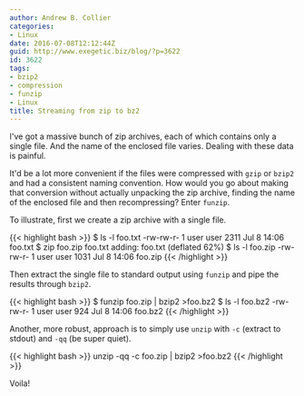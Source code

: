 ```yaml
---
author: Andrew B. Collier
categories:
- Linux
date: 2016-07-08T12:12:44Z
guid: http://www.exegetic.biz/blog/?p=3622
id: 3622
tags:
- bzip2
- compression
- funzip
- Linux
title: Streaming from zip to bz2
---
```


I've got a massive bunch of zip archives, each of which contains only a single file. And the name of the enclosed file varies. Dealing with these data is painful.

It'd be a lot more convenient if the files were compressed with `gzip` or `bzip2` and had a consistent naming convention. How would you go about making that conversion without actually unpacking the zip archive, finding the name of the enclosed file and then recompressing? Enter `funzip`.

To illustrate, first we create a zip archive with a single file.

{{< highlight bash >}}
$ ls -l foo.txt
-rw-rw-r- 1 user user 2311 Jul 8 14:06 foo.txt
$ zip foo.zip foo.txt
  adding: foo.txt (deflated 62%)
$ ls -l foo.zip
-rw-rw-r- 1 user user 1031 Jul 8 14:06 foo.zip
{{< /highlight >}}

Then extract the single file to standard output using `funzip` and pipe the results through `bzip2`.

{{< highlight bash >}}
$ funzip foo.zip | bzip2 >foo.bz2
$ ls -l foo.bz2
-rw-rw-r- 1 user user 924 Jul 8 14:06 foo.bz2
{{< /highlight >}}

Another, more robust, approach is to simply use `unzip` with `-c` (extract to stdout) and `-qq` (be super quiet).

{{< highlight bash >}}
unzip -qq -c foo.zip | bzip2 >foo.bz2
{{< /highlight >}}

Voila!
